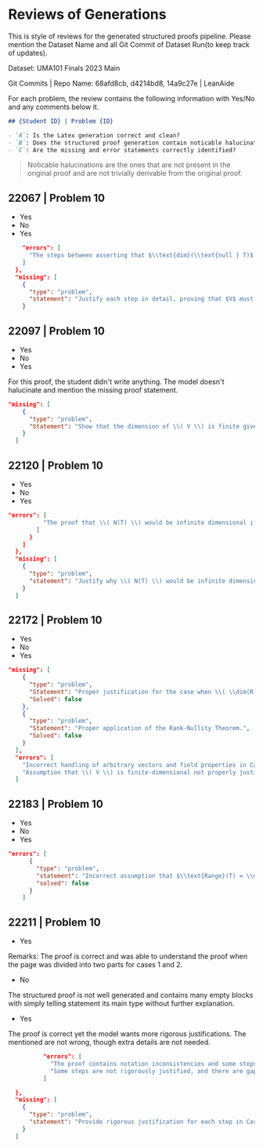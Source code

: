 # Reviews of Generations

This is style of reviews for the generated structured proofs pipeline. Please mention the Dataset Name and all Git Commit of Dataset Run(to keep track of updates).

Dataset: UMA101 Finals 2023 Main

Git Commits | Repo Name: 68afd8cb, d4214bd8, 14a9c27e | LeanAide

For each problem, the review contains the following information with Yes/No and any comments below it.

```markdown
## {Student ID} | Problem {ID}

- `A`: Is the Latex generation correct and clean?
- `B`: Does the structured proof generation contain noticable halucinations?
- `C`: Are the missing and error statements correctly identified?
```

> Noticable halucinations are the ones that are not present in the original proof and are not trivially derivable from the original proof.

## 22067 | Problem 10

- Yes
- No
- Yes

```json
    "errors": [
      "The steps between asserting that $\\text{dim}(\\text{null } T)$ is finite and concluding $\\text{dim}(V)$ is finite via the Rank-Nullity Theorem are not fully justified. Specifically, the proof does not correctly show that $V$ is finite-dimensional based on the given assumptions."
    ]
  },
  "missing": [
    {
      "type": "problem",
      "statement": "Justify each step in detail, proving that $V$ must be finite-dimensional given that $\\text{null}(T)$ is finite-dimensional and $T: V \\to \\mathbb{R}$"
    }

```

## 22097 | Problem 10

- Yes
- No
- Yes

For this proof, the student didn't write anything. The model doesn't halucinate and mention the missing proof statement.

```json
"missing": [
    {
      "type": "problem",
      "Statement": "Show that the dimension of \\( V \\) is finite given that the null space of \\( T \\) is finite-dimensional and \\( \\mathbb{R} \\) is 1-dimensional as a vector space over \\( \\mathbb{R} \\)"
    }
  ]
```

## 22120 | Problem 10

- Yes
- No
- Yes

```json
"errors": [
          "The proof that \\( N(T) \\) would be infinite dimensional if \\( V \\) were infinite dimensional is not justified."
        ]
      }
    ]
  },
  "missing": [
    {
      "type": "problem",
      "statement": "Justify why \\( N(T) \\) would be infinite dimensional if \\( V \\) were infinite dimensional."
    }
  ]
```

## 22172 | Problem 10

- Yes
- No
- Yes

```json
"missing": [
    {
      "type": "problem",
      "Statement": "Proper justification for the case when \\( \\dim(R(T)) = 1 \\).",
      "Solved": false
    },
    {
      "type": "problem",
      "Statement": "Proper application of the Rank-Nullity Theorem.",
      "Solved": false
    }
  ],
  "errors": [
    "Incorrect handling of arbitrary vectors and field properties in Case 2.",
    "Assumption that \\( V \\) is finite-dimensional not properly justified."
  ]
```

## 22183 | Problem 10

- Yes
- No
- Yes

```json
"errors": [
      {
        "type": "problem",
        "statement": "Incorrect assumption that $\\text{Range}(T) = \\mathbb{R}$ without proof",
        "solved": false
      }
    ]
```

## 22211 | Problem 10

- Yes

Remarks: The proof is correct and was able to understand the proof when the page was divided into two parts for cases 1 and 2.

- No

The structured proof is not well generated and contains many empty blocks with simply telling statement its main type without further explanation.

- Yes

The proof is correct yet the model wants more rigorous justifications. The mentioned are not wrong, though extra details are not needed.

```json
          "errors": [
            "The proof contains notation inconsistencies and some steps are informal or unclear.",
            "Some steps are not rigorously justified, and there are gaps in establishing the finite-dimensionality formally."
          ]

  },
  "missing": [
    {
      "type": "problem",
      "statement": "Provide rigorous justification for each step in Case 2."
    }
  ]
```
